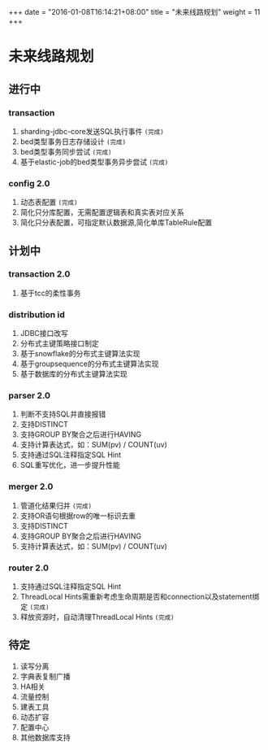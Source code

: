+++
date = "2016-01-08T16:14:21+08:00"
title = "未来线路规划"
weight = 11
+++
# 未来线路规划

## 进行中

### transaction
1. sharding-jdbc-core发送SQL执行事件 `(完成)`
1. bed类型事务日志存储设计 `(完成)`
1. bed类型事务同步尝试 `(完成)`
1. 基于elastic-job的bed类型事务异步尝试 `(完成)`

### config 2.0
1. 动态表配置 `(完成)`
1. 简化只分库配置，无需配置逻辑表和真实表对应关系
1. 简化只分表配置，可指定默认数据源,简化单库TableRule配置

## 计划中

### transaction 2.0
1. 基于tcc的柔性事务

### distribution id
1. JDBC接口改写
1. 分布式主键策略接口制定
1. 基于snowflake的分布式主键算法实现
1. 基于groupsequence的分布式主键算法实现
1. 基于数据库的分布式主键算法实现

### parser 2.0
1. 判断不支持SQL并直接报错
1. 支持DISTINCT
1. 支持GROUP BY聚合之后进行HAVING
1. 支持计算表达式，如：SUM(pv) / COUNT(uv)
1. 支持通过SQL注释指定SQL Hint
1. SQL重写优化，进一步提升性能

### merger 2.0
1. 管道化结果归并 `(完成)`
1. 支持OR语句根据row的唯一标识去重
1. 支持DISTINCT
1. 支持GROUP BY聚合之后进行HAVING
1. 支持计算表达式，如：SUM(pv) / COUNT(uv)

### router 2.0
1. 支持通过SQL注释指定SQL Hint
1. ThreadLocal Hints需重新考虑生命周期是否和connection以及statement绑定 `(完成)`
1. 释放资源时，自动清理ThreadLocal Hints `(完成)`

## 待定

1. 读写分离
1. 字典表复制广播
1. HA相关
1. 流量控制
1. 建表工具
1. 动态扩容
1. 配置中心
1. 其他数据库支持
